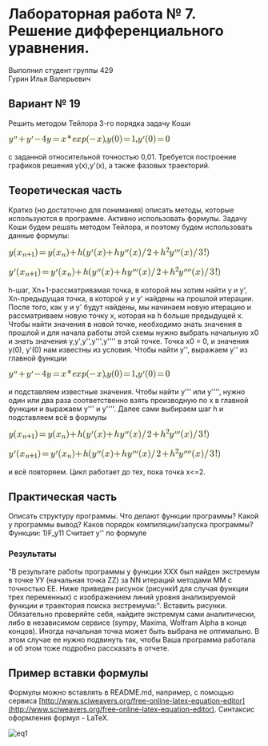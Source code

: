 # Лабораторная работа № 7. Решение дифференциального уравнения.

Выполнил студент группы 429  
Гурин Илья Валерьевич

## Вариант № 19
Решить методом Тейлора 3-го порядка задачу Коши

![mainfunc](mainfunc.png)

с заданной относительной точностью 0,01.
Требуется построение графиков решения y(x),y'(x), а также фазовых траекторий.

## Теоретическая часть
Кратко (но достаточно для понимания) описать методы, которые используются в программе. Активно использовать формулы.
Задачу Коши будем решать методом Тейлора, и поэтому будем использовать данные формулы:

![f1](f1.png)

![f2](f2.png)

h-шаг, Xn+1-рассматривамая точка, в которой мы хотим найти y и y', Xn-предыдущая точка, в которой y и y' найдены на прошлой итерации. После того, как y и y' будут найдены, мы начинаем новую итерацию и рассматриваем новую точку x, которая на h больше предыдущей x. Чтобы найти значения в новой точке, необходимо знать значения в прошлой и для начала работы этой схемы нужно выбрать начальную x0 и знать значения y,y',y'',y''',y'''' в этой точке. Точка x0 = 0, и значения y(0), y'(0) нам известны из условия. Чтобы найти y'', выражаем y'' из главной функции

![mainfunc](mainfunc.png)

и подставляем известные значения. Чтобы найти y''' или y'''', нужно один или два раза соответственно взять производную по x в главной функции и выражаем y''' и y''''. Далее сами выбираем шаг h и подставляем всё в формулы

![f1](f1.png)

![f2](f2.png)

и всё повторяем. Цикл работает до тех, пока точка x<=2.
## Практическая часть
Описать структуру программы. Что делают функции программы? Какой у программы вывод? Каков порядок компиляции/запуска программы?
Функции:
1)F_y11
Считает y'' по формуле



### Результаты
"В результате работы программы у функции ХХХ был найден экстремум в точке УУ (начальная точка ZZ) за NN итераций методами MM с точностью EE. Ниже приведен рисунок (рисункИ для случая функции трех переменных) с изображением линий уровня анализируемой функции и траектория поиска экстремума:".
Вставить рисунки. Обязательно проверяйте себя, найдите экстремум сами аналитически, либо в независимом сервисе (sympy, Maxima, Wolfram Alpha в конце концов). Иногда начальная точка может быть выбрана не оптимально. В этом случае ее нужно подвинуть так, чтобы Ваша программа работала и об этом тоже подробно рассказать в отчете.

## Пример вставки формулы
Формулы можно вставлять в README.md, например, с помощью сервиса [http://www.sciweavers.org/free-online-latex-equation-editor](http://www.sciweavers.org/free-online-latex-equation-editor). Синтаксис оформления формул - LaTeX.  

![eq1](eq1.png)
